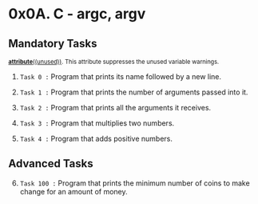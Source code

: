 # 0x0A. C - argc, argv

## Mandatory Tasks

 <sup> [__attribute__((unused))](https://stackoverflow.com/questions/52683192/what-is-attribute-unused-static#:~:text=The%20static%20keyword,a%20compiled%20file). This attribute suppresses the unused variable warnings.</sup>

1. `Task 0 :` Program that prints its name followed by a new line.

2. `Task 1 :` Program that prints the number of arguments passed into it.

3. `Task 2 :` Program that prints all the arguments it receives.

4. `Task 3 :` Program that multiplies two numbers.

5. `Task 4 :` Program that adds positive numbers.

## Advanced Tasks

6. `Task 100 :` Program that prints the minimum number of coins to make change
for an amount of money.
